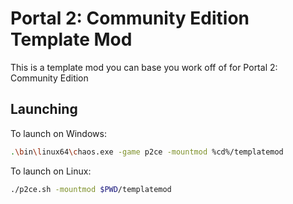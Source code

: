 # Portal 2: Community Edition Template Mod 

This is a template mod you can base you work off of for Portal 2: Community Edition

## Launching

To launch on Windows: 
```sh
.\bin\linux64\chaos.exe -game p2ce -mountmod %cd%/templatemod
```

To launch on Linux:
```sh
./p2ce.sh -mountmod $PWD/templatemod 
```
